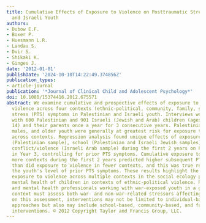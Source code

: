 ```yaml
---
title: Cumulative Effects of Exposure to Violence on Posttraumatic Stress in Palestinian
  and Israeli Youth
authors:
- Dubow E.F.
- Boxer P.
- Huesmann L.R.
- Landau S.
- Dvir S.
- Shikaki K.
- Ginges J.
date: '2012-01-01'
publishDate: '2024-10-10T14:22:49.374856Z'
publication_types:
- article-journal
publication: '*Journal of Clinical Child and Adolescent Psychology*'
doi: 10.1080/15374416.2012.675571
abstract: We examine cumulative and prospective effects of exposure to conflict and
  violence across four contexts (ethnic-political, community, family, school) on posttraumatic
  stress (PTS) symptoms in Palestinian and Israeli youth. Interviews were conducted
  with 600 Palestinian and 901 Israeli (Jewish and Arab) children (ages 8, 11, and
  14) and their parents once a year for 3 consecutive years. Palestinian children,
  males, and older youth were generally at greatest risk for exposure to conflict/violence
  across contexts. Regression analysis found unique effects of exposure to ethnic-political
  (Palestinian sample), school (Palestinian and Israeli Jewish samples), and family
  conflict/violence (Israeli Arab sample) during the first 2 years on PTS symptoms
  in Year 3, controlling for prior PTS symptoms. Cumulative exposure to violence in
  more contexts during the first 2 years predicted higher subsequent PTS symptoms
  than did exposure to violence in fewer contexts, and this was true regardless of
  the youth's level of prior PTS symptoms. These results highlight the risk that ongoing
  exposure to violence across multiple contexts in the social ecology poses for the
  mental health of children in contexts of ethnic-political violence. Researchers
  and mental health professionals working with war-exposed youth in a given cultural
  context must assess both war- and non-war-related stressors affecting youth. Based
  on this assessment, interventions may not be limited to individual-based, war-trauma-focused
  approaches but also may include school-based, community-based, and family-level
  interventions. © 2012 Copyright Taylor and Francis Group, LLC.
---
```

